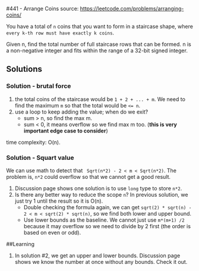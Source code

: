 #441 - Arrange Coins
source: https://leetcode.com/problems/arranging-coins/

You have a total of `n` coins that you want to form in a staircase shape, where `every k-th row must have exactly k coins`.

Given n, find the total number of full staircase rows that can be formed. n is a non-negative integer and fits within the range of a 32-bit signed integer.

## Solutions
### Solution - brutal force
1. the total coins of the staircase would be `1 + 2 + ... + m`. We need to find the maximum `m` so that the total would be `<= n`.
2. use a loop to keep adding the value; when do we exit?
	* sum > n, so find the max m.
	* sum < 0, it means overflow so we find max m too. (**this is very important edge case to consider**)

time complexity: O(n).

### Solution - Squart value
We can use math to detect that ` Sqrt(n*2) - 2 < m < Sqrt(n*2)`. The problem is, `n*2` could overflow so that we cannot get a good result.

1. Discussion page shows one solution is to use `long` type to store `n*2`.
2. Is there any better way to reduce the scope `n`? In previous solution, we just try 1 until the result so it is O(n). 
	* Double checking the formula again, we can get `sqrt(2) * sqrt(n) - 2 < m < sqrt(2) * sqrt(n)`, so we find both lower and upper bound.
	* Use lower bounds as the baseline. We cannot just use `m*(m+1) /2` because it may overflow so we need to divide by 2 first (the order is based on even or odd).

##Learning
1. In solution #2, we get an upper and lower bounds. Discussion page shows we know the number at once without any bounds. Check it out.
